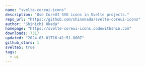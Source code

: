 ```yaml
---
name: "svelte-coreui-icons"
description: "Use CoreUI SVG icons in Svelte projects."
repo_url: "https://github.com/shinokada/svelte-coreui-icons"
author: "Shinichi Okada"
homepage: "https://svelte-coreui-icons.codewithshin.com"
downloads: 7317
updated: "2024-03-01T16:41:51.800Z"
github_stars: 1
svelte5: true
tags: 
  - ui
---
```

